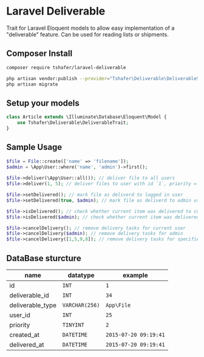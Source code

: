 Laravel Deliverable 
==========================

Trait for Laravel Eloquent models to allow easy implementation of a "deliverable" feature.
Can be used for reading lists or shipments.

## Composer Install

```sh
composer require tshafer/laravel-deliverable
```

```bash
php artisan vendor:publish --provider="Tshafer\Deliverable\DeliverableServiceProvider"
php artisan migrate
```

## Setup your models

```php
class Article extends \Illuminate\Database\Eloquent\Model {
    use Tshafer\Deliverable\DeliverableTrait;
}
```

## Sample Usage

```php
$file = File::create(['name' => 'filename']);
$admin = \App\User::where('name', 'admin')->first();
    
$file->deliver(\App\User::all()); // deliver file to all users
$file->deliver(1, 5); // deliver files to user with id `1`, priority = ``5

$file->setDelivered(); // mark file as deliverd to logged in user
$file->setDelivered(true, $admin); // mark file as deliverd to admin user

$file->isDelivered(); // check whether current item was delivered to current user (`true`|`false`)
$file->isDelivered($admin); // check whether current item was delivered to admin

$file->cancelDelivery(); // remove delivery tasks for current user
$file->cancelDelivery($admin); // remove delivery tasks for admin
$file->cancelDelivery([1,5,9,8]); // remove delivery tasks for specified user ids
```

## DataBase sturcture

| name             | datatype       | example               |
|------------------|----------------|-----------------------|
| id               | `INT`          | `1`                   |
| deliverable_id   | `INT`          | `34`                  |
| deliverable_type | `VARCHAR(256)` | `App\File`            |
| user_id          | `INT`          | `25`                  |
| priority         | `TINYINT`      | `2`                   |
| created_at       | `DATETIME`     | `2015-07-20 09:19:41` |
| delivered_at     | `DATETIME`     | `2015-07-20 09:19:41` |
